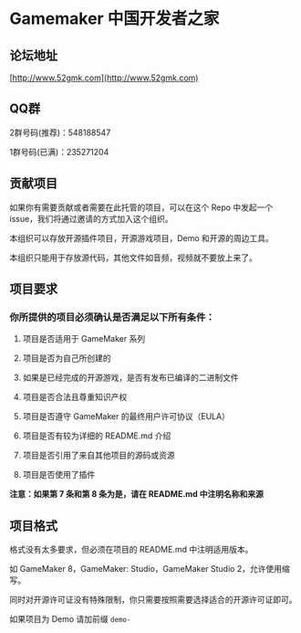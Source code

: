 # Gamemaker 中国开发者之家

## 论坛地址

[http://www.52gmk.com](http://www.52gmk.com)

## QQ群

2群号码(推荐)：548188547

1群号码(已满)：235271204

## 贡献项目

如果你有需要贡献或者需要在此托管的项目，可以在这个 Repo 中发起一个 issue，我们将通过邀请的方式加入这个组织。

本组织可以存放开源插件项目，开源游戏项目，Demo 和开源的周边工具。

本组织只能用于存放源代码，其他文件如音频，视频就不要放上来了。

## 项目要求

### 你所提供的项目必须确认是否满足以下所有条件：

 1. 项目是否适用于 GameMaker 系列
 
 2. 项目是否为自己所创建的
 
 3. 如果是已经完成的开源游戏，是否有发布已编译的二进制文件
 
 4. 项目是否合法且尊重知识产权
 
 5. 项目是否遵守 GameMaker 的最终用户许可协议（EULA）
 
 6. 项目是否有较为详细的 README.md 介绍
 
 7. 项目是否引用了来自其他项目的源码或资源
 
 8. 项目是否使用了插件
 
**注意：如果第 7 条和第 8 条为是，请在 README.md 中注明名称和来源**

## 项目格式

格式没有太多要求，但必须在项目的 README.md 中注明适用版本。

如 GameMaker 8，GameMaker: Studio，GameMaker Studio 2，允许使用缩写。

同时对开源许可证没有特殊限制，你只需要按照需要选择适合的开源许可证即可。

如果项目为 Demo 请加前缀 `demo-`
